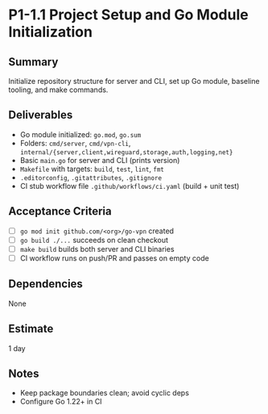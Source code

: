 # P1-1.1 Project Setup and Go Module Initialization

## Summary
Initialize repository structure for server and CLI, set up Go module, baseline tooling, and make commands.

## Deliverables
- Go module initialized: `go.mod`, `go.sum`
- Folders: `cmd/server`, `cmd/vpn-cli`, `internal/{server,client,wireguard,storage,auth,logging,net}`
- Basic `main.go` for server and CLI (prints version)
- `Makefile` with targets: `build`, `test`, `lint`, `fmt`
- `.editorconfig`, `.gitattributes`, `.gitignore`
- CI stub workflow file `.github/workflows/ci.yaml` (build + unit test)

## Acceptance Criteria
- [ ] `go mod init github.com/<org>/go-vpn` created
- [ ] `go build ./...` succeeds on clean checkout
- [ ] `make build` builds both server and CLI binaries
- [ ] CI workflow runs on push/PR and passes on empty code

## Dependencies
None

## Estimate
1 day

## Notes
- Keep package boundaries clean; avoid cyclic deps
- Configure Go 1.22+ in CI


